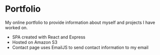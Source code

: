 # Portfolio

My online portfolio to provide information about myself and projects I have worked on.

- SPA created with React and Express
- Hosted on Amazon S3
- Contact page uses EmailJS to send contact information to my email
